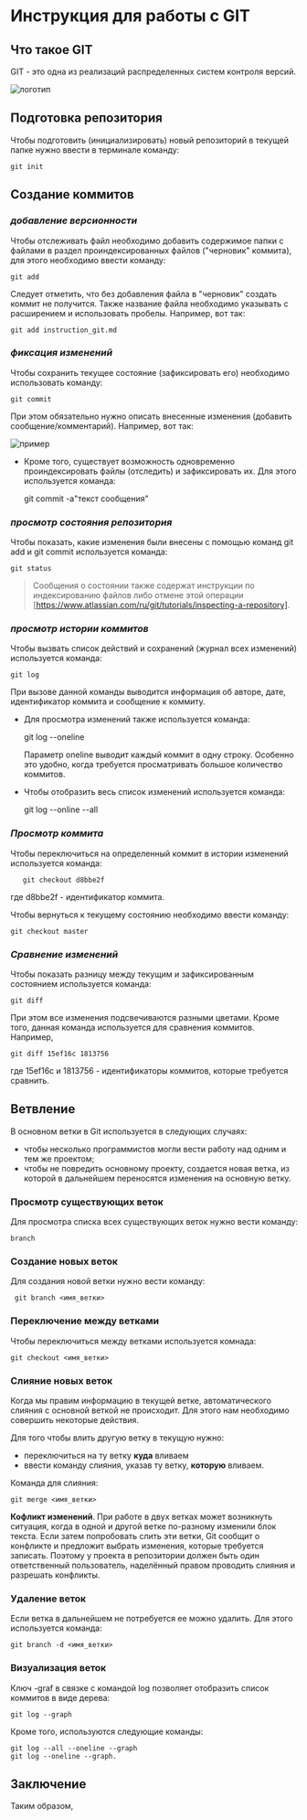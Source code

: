 # **Инструкция для работы с GIT**

## Что такое GIT

GIT - это одна из реализаций распределенных систем контроля версий.

![логотип](git.jpg)

## Подготовка репозитория

Чтобы подготовить (инициализировать) новый репозиторий в текущей папке нужно ввести в терминале команду:

    git init

## Создание коммитов

### *добавление версионности*

Чтобы отслеживать файл необходимо добавить содержимое папки с файлами в раздел проиндексированных файлов ("черновик" коммита), для этого необходимо ввести команду:

    git add

Следует отметить, что без добавления файла в "черновик" создать коммит не получится.
Также название файла необходимо указывать 
с расширением и использовать пробелы.
Например, вот так:

    git add instruction_git.md

### *фиксация изменений*

Чтобы сохранить текущее состояние (зафиксировать его) необходимо использовать команду:

    git commit

При этом обязательно нужно описать внесенные изменения (добавить сообщение/комментарий). 
Например, вот так:

 ![пример](gitcommit.jpg)

* Кроме того, существует возможность одновременно проиндексировать файлы (отследить) и зафиксировать их. Для этого используется команда: 

    git commit -a"текст сообщения"

### *просмотр состояния репозитория*

Чтобы показать, какие изменения были внесены с помощью команд git add и git commit используется команда:

    git status

> Сообщения о состоянии также содержат инструкции по индексированию файлов либо отмене этой операции [https://www.atlassian.com/ru/git/tutorials/inspecting-a-repository].

### *просмотр истории коммитов*

Чтобы вызвать список действий и сохранений (журнал всех изменений) используется команда:

    git log

При вызове данной команды выводится информация об авторе, дате, идентификатор коммита и сообщение к коммиту.

* Для просмотра изменений также используется команда:

    git log --oneline
    
    Параметр oneline выводит каждый коммит в одну строку. Особенно это удобно, когда требуется просматривать большое количество коммитов.

* Чтобы отобразить весь список изменений  используется команда:

    git log --online --all

### *Просмотр коммита*

Чтобы переключиться на определенный коммит в истории изменений используется команда:

       git checkout d8bbe2f

где d8bbe2f - идентификатор коммита.

Чтобы вернуться к текущему состоянию необходимо ввести команду:
    
    git checkout master

### *Сравнение изменений*

Чтобы показать разницу между текущим и зафиксированным состоянием используется команда:

    git diff

При этом все изменения подсвечиваются разными цветами. 
Кроме того, данная команда используется для сравнения коммитов. Например, 
    
    git diff 15ef16c 1813756

где 15ef16c и 1813756 - идентификаторы коммитов, которые требуется сравнить.

## Ветвление

В основном ветки в Git используется в следующих случаях:
 * чтобы несколько программистов могли вести работу над одним и тем же проектом;
 * чтобы не повредить основному проекту, создается новая ветка, из которой в дальнейшем переносятся изменения на основную ветку. 

### Просмотр существующих веток

Для просмотра списка всех существующих веток нужно вести команду: 

    branch

### Создание новых веток

Для создания новой ветки нужно вести команду:
    
     git branch <имя_ветки>

### Переключение между ветками

Чтобы переключиться между ветками используется комнада:

    git checkout <имя_ветки>

### Слияние новых веток
Когда мы правим информацию в текущей ветке, 
автоматического слияния с основной веткой не происходит. Для этого нам необходимо совершить некоторые действия.

Для того чтобы влить другую ветку в текущую нужно:
- переключиться на ту ветку **куда** вливаем
- ввести команду слияния, указав ту ветку, **которую** вливаем.

Команда для слияния:
    
    git merge <имя_ветки>

**Кофликт изменений**.
При работе в двух ветках может 
возникнуть ситуация, когда в одной и другой 
ветке по-разному изменили блок текста. 
Если затем попробовать слить эти ветки, Git 
сообщит о конфликте и предложит выбрать изменения, которые требуется записать. Поэтому у проекта в репозитории должен быть один 
ответственный пользователь, наделённый правом проводить слияния и разрешать конфликты.

### Удаление веток

Если ветка в дальнейшем не потребуется ее можно удалить. Для этого используется команда:
 
    git branch -d <имя_ветки>

### Визуализация веток
Ключ -graf в связке с командой log позволяет отобразить список коммитов в виде дерева:

    git log --graph 

Кроме того, используются следующие команды:
    
    git log --all --oneline --graph 
    git log --oneline --graph.

## Заключение

Таким образом, 